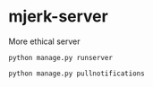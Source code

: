 # mjerk-server
More ethical server

```
python manage.py runserver
```

```
python manage.py pullnotifications
```
